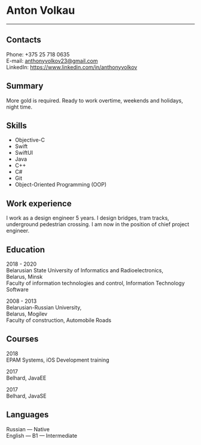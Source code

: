# Anton Volkau
---

## Contacts
Phone:        +375 25 718 0635<br />
E-mail:        anthonyvolkov23@gmail.com<br />
LinkedIn:    https://www.linkedin.com/in/anthonyvolkov

## Summary
More gold is required. Ready to work overtime, weekends and holidays, night time.


## Skills
- Objective-C
- Swift
- SwiftUI
- Java
- C++
- C#
- Git
- Object-Oriented Programming (OOP)

## Work experience
I work as a design engineer 5 years. I design bridges, tram tracks, underground pedestrian crossing. I am now in the position of chief project engineer.

## Education
2018 - 2020<br />
Belarusian State University of Informatics and Radioelectronics,<br />
Belarus, Minsk<br />
Faculty of information technologies and control, Information Technology Software

2008 - 2013<br />
Belarusian-Russian University,<br />
Belarus, Mogilev<br />
Faculty of construction, Automobile Roads

## Courses
2018<br />
EPAM Systems, iOS Development training

2017<br />
Belhard, JavaEE

2017<br />
Belhard, JavaSE

## Languages
Russian — Native<br />
English — B1 — Intermediate
